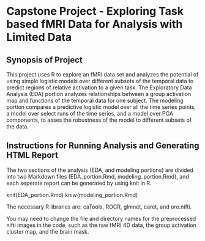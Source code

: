 # Capstone Project - Exploring Task based fMRI Data for Analysis with Limited Data

## Synopsis of Project

This project uses R to explore an fMRI data set and analyzes the potential of using simple logistic models over different subsets of the temporal data to predict regions of relative activation to a given task. The Exploratory Data Analysis (EDA) portion analyzes relationships between a group activation map and functions of the temporal data for one subject. The modeling portion compares a predictive logistic model over all the time series points, a model over select runs of the time series, and a model over PCA components, to asses the robustness of the model to different subsets of the data. 

## Instructions for Running Analysis and Generating HTML Report

The two sections of the analysis (EDA, and modeling portions) are divided into two Markdown files (EDA_portion.Rmd, modeling_portion.Rmd), and each seperate report can be generated by using knit in R.

knit(EDA_portion.Rmd)
kniw(modeling_portion.Rmd)

The necessary R libraries are: caTools, ROCR, glmnet, caret, and oro.nifti.

You may need to change the file and directory names for the preprocessed nifti images in the code, such as the raw fMRI 4D data, the group activation cluster map, and the brain mask.
 